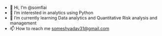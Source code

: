 - 👋 Hi, I’m @somflai
- 👀 I’m interested in analytics using Python
- 🌱 I’m currently learning Data analytics and Quantitative Risk analysis and management
- 📫 How to reach me someshyadav31@gmail.com

<!---
somflai/somflai is a ✨ special ✨ repository because its `README.md` (this file) appears on your GitHub profile.
You can click the Preview link to take a look at your changes.
--->
